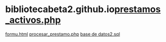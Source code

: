 # bibliotecabeta2.github.io[prestamos_activos.php](https://github.com/user-attachments/files/22665134/prestamos_activos.php)
[formu.html](https://github.com/user-attachments/files/22665140/formu.html)
[procesar_prestamo.php](https://github.com/user-attachments/files/22665141/procesar_prestamo.php)
[base de datos2.sql](https://github.com/user-attachments/files/22665142/base.de.datos2.sql)
